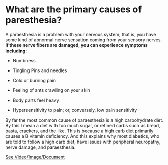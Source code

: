 # What are the primary causes of paresthesia?

A paraesthesia is a problem with your nervous system; that is, you have some kind of abnormal nerve sensation coming from your sensory nerves. **If these nerve fibers are damaged, you can experience symptoms including:**

- Numbness

- Tingling Pins and needles

- Cold or burning pain

- Feeling of ants crawling on your skin

- Body parts feel heavy

- Hypersensitivity to pain; or, conversely, low pain sensitivity

By far the most common cause of paraesthesia is a high carbohydrate diet. By this I mean a diet with too much sugar, or refined carbs such as bread, pasta, crackers, and the like. This is because a high carb diet primarily causes a B vitamin deficiency. And this explains why most diabetics, who are told to follow a high carb diet, have issues with peripheral neuropathy, nerve damage, and paraesthesia.

 [See Video/Image/Document](https://hls-player.drberg.com/asset?path=migrated-assets/what-causes-paraesthesia-abnormal-nerve-sensation-drberg)
